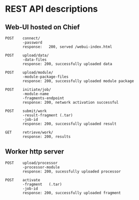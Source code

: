 # REST API descriptions

## Web-UI hosted on Chief
```
POST    connect/
        -password
        response:   200, served /webui-index.html
```
```
POST    upload/data/
        -data-files
        response: 200, successfully uploaded data
```
```
POST    upload/module/
        -module-package-files
        response: 200, successfully uploaded module package
```
```
POST    initiate/job/
        -module-name
        -fragments-endpoint
        response: 200, network activation successful
```
```        
POST    submit/work
        -result-fragment (.tar)
        -job-id
        response: 200, successfully uploaded result
```
```
GET     retrieve/work/
        response: 200, results
```

## Worker http server
```
POST    upload/processor
        -processor-module
        response: 200, sucessfully uploaded processor
```
```
POST    activate
        -fragment   (.tar)
        -job-id
        response: 200, successfully uploaded fragment
```